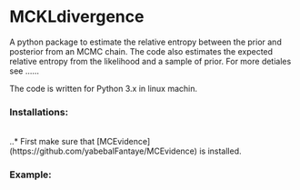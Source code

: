 # MCKLdivergence
A python package to estimate the relative entropy between the prior and posterior from an MCMC chain.
The code also estimates the expected relative entropy from the likelihood and a sample of prior.
For more detiales see ......

The code is written for Python 3.x in linux machin.

### Installations:
<br>
..* First make sure that [MCEvidence](https://github.com/yabebalFantaye/MCEvidence) is installed.



### Example:
